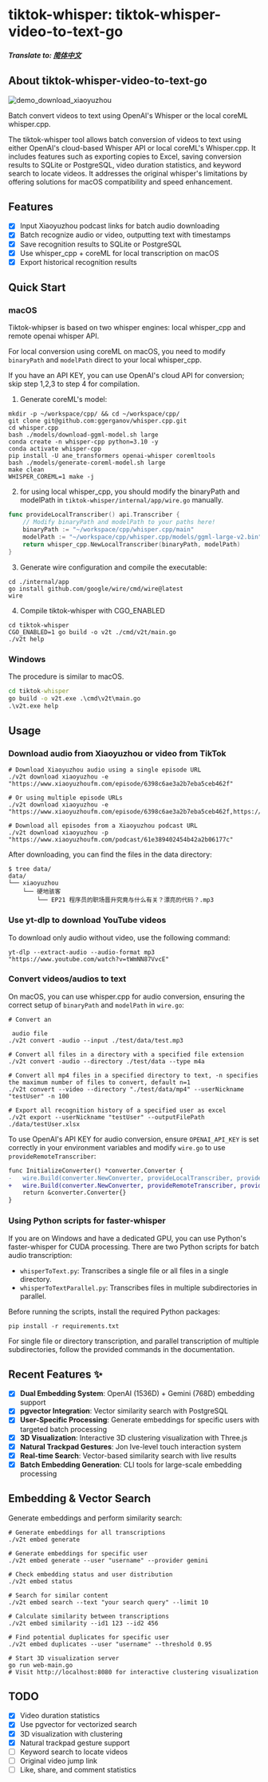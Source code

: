 # tiktok-whisper: tiktok-whisper-video-to-text-go

##### Translate to: [简体中文](README_zh.md)

## About tiktok-whisper-video-to-text-go

![demo_download_xiaoyuzhou](doc/demo/download_xiaoyuzhou.gif)

Batch convert videos to text using OpenAI's Whisper or the local coreML whisper.cpp.

The tiktok-whisper tool allows batch conversion of videos to text using either OpenAI's cloud-based Whisper API or local coreML's Whisper.cpp. It includes features such as exporting copies to Excel, saving conversion results to SQLite or PostgreSQL, video duration statistics, and keyword search to locate videos. It addresses the original whisper's limitations by offering solutions for macOS compatibility and speed enhancement.

## Features
- [x] Input Xiaoyuzhou podcast links for batch audio downloading
- [x] Batch recognize audio or video, outputting text with timestamps
- [x] Save recognition results to SQLite or PostgreSQL
- [x] Use whisper_cpp + coreML for local transcription on macOS
- [x] Export historical recognition results

## Quick Start

### macOS

Tiktok-whipser is based on two whisper engines: local whisper_cpp and remote openai whisper API. 

For local conversion using coreML on macOS, you need to modify `binaryPath` and `modelPath` direct to your local whisper_cpp. 

If you have an API KEY, you can use OpenAI's cloud API for conversion; skip step 1,2,3 to step 4 for compilation.

1. Generate coreML's model:
```shell
mkdir -p ~/workspace/cpp/ && cd ~/workspace/cpp/
git clone git@github.com:ggerganov/whisper.cpp.git
cd whisper.cpp
bash ./models/download-ggml-model.sh large
conda create -n whisper-cpp python=3.10 -y
conda activate whisper-cpp 
pip install -U ane_transformers openai-whisper coremltools
bash ./models/generate-coreml-model.sh large
make clean
WHISPER_COREML=1 make -j
```

2. for using local whisper_cpp, you should modify the binaryPath and modelPath in `tiktok-whisper/internal/app/wire.go` manually.
```go
func provideLocalTranscriber() api.Transcriber {
    // Modify binaryPath and modelPath to your paths here!
    binaryPath := "~/workspace/cpp/whisper.cpp/main"
    modelPath := "~/workspace/cpp/whisper.cpp/models/ggml-large-v2.bin"
    return whisper_cpp.NewLocalTranscriber(binaryPath, modelPath)
}
```

3. Generate wire configuration and compile the executable:
```shell
cd ./internal/app
go install github.com/google/wire/cmd/wire@latest
wire
```

4. Compile tiktok-whisper with CGO_ENABLED
```shell
cd tiktok-whisper
CGO_ENABLED=1 go build -o v2t ./cmd/v2t/main.go
./v2t help
```

### Windows

The procedure is similar to macOS.

```cmd
cd tiktok-whisper
go build -o v2t.exe .\cmd\v2t\main.go
.\v2t.exe help
```

## Usage

### Download audio from Xiaoyuzhou or video from TikTok

```shell
# Download Xiaoyuzhou audio using a single episode URL
./v2t download xiaoyuzhou -e "https://www.xiaoyuzhoufm.com/episode/6398c6ae3a2b7eba5ceb462f"

# Or using multiple episode URLs
./v2t download xiaoyuzhou -e "https://www.xiaoyuzhoufm.com/episode/6398c6ae3a2b7eba5ceb462f,https://www.xiaoyuzhoufm.com/episode/6445559d420fc63f0b9e5747"

# Download all episodes from a Xiaoyuzhou podcast URL
./v2t download xiaoyuzhou -p "https://www.xiaoyuzhoufm.com/podcast/61e389402454b42a2b06177c"
```

After downloading, you can find the files in the data directory:
```shell
$ tree data/
data/
└── xiaoyuzhou
    └── 硬地骇客
        └── EP21 程序员的职场晋升究竟与什么有关？漂亮的代码？.mp3
```

### Use yt-dlp to download YouTube videos

To download only audio without video, use the following command:
```shell
yt-dlp --extract-audio --audio-format mp3 "https://www.youtube.com/watch?v=tWmNN87VvcE"
```

### Convert videos/audios to text

On macOS, you can use whisper.cpp for audio conversion, ensuring the correct setup of `binaryPath` and `modelPath` in `wire.go`:
```shell
# Convert an

 audio file
./v2t convert -audio --input ./test/data/test.mp3

# Convert all files in a directory with a specified file extension
./v2t convert -audio --directory ./test/data --type m4a

# Convert all mp4 files in a specified directory to text, -n specifies the maximum number of files to convert, default n=1
./v2t convert --video --directory "./test/data/mp4" --userNickname "testUser" -n 100

# Export all recognition history of a specified user as excel
./v2t export --userNickname "testUser" --outputFilePath ./data/testUser.xlsx
```

To use OpenAI's API KEY for audio conversion, ensure `OPENAI_API_KEY` is set correctly in your environment variables and modify `wire.go` to use `provideRemoteTranscriber`:
```diff
func InitializeConverter() *converter.Converter {
-   wire.Build(converter.NewConverter, provideLocalTranscriber, provideTranscriptionDAO)
+   wire.Build(converter.NewConverter, provideRemoteTranscriber, provideTranscriptionDAO)
    return &converter.Converter{}
}
```

### Using Python scripts for faster-whisper

If you are on Windows and have a dedicated GPU, you can use Python's faster-whisper for CUDA processing. There are two Python scripts for batch audio transcription:

- `whisperToText.py`: Transcribes a single file or all files in a single directory.
- `whisperToTextParallel.py`: Transcribes files in multiple subdirectories in parallel.

Before running the scripts, install the required Python packages:
```shell
pip install -r requirements.txt
```

For single file or directory transcription, and parallel transcription of multiple subdirectories, follow the provided commands in the documentation.

## Recent Features ✨

- [x] **Dual Embedding System**: OpenAI (1536D) + Gemini (768D) embedding support
- [x] **pgvector Integration**: Vector similarity search with PostgreSQL
- [x] **User-Specific Processing**: Generate embeddings for specific users with targeted batch processing
- [x] **3D Visualization**: Interactive 3D clustering visualization with Three.js
- [x] **Natural Trackpad Gestures**: Jon Ive-level touch interaction system
- [x] **Real-time Search**: Vector-based similarity search with live results
- [x] **Batch Embedding Generation**: CLI tools for large-scale embedding processing

## Embedding & Vector Search

Generate embeddings and perform similarity search:

```shell
# Generate embeddings for all transcriptions
./v2t embed generate

# Generate embeddings for specific user
./v2t embed generate --user "username" --provider gemini

# Check embedding status and user distribution
./v2t embed status

# Search for similar content
./v2t embed search --text "your search query" --limit 10

# Calculate similarity between transcriptions
./v2t embed similarity --id1 123 --id2 456

# Find potential duplicates for specific user
./v2t embed duplicates --user "username" --threshold 0.95

# Start 3D visualization server
go run web-main.go
# Visit http://localhost:8080 for interactive clustering visualization
```

## TODO

- [x] Video duration statistics  
- [x] Use pgvector for vectorized search
- [x] 3D visualization with clustering
- [x] Natural trackpad gesture support
- [ ] Keyword search to locate videos
- [ ] Original video jump link
- [ ] Like, share, and comment statistics